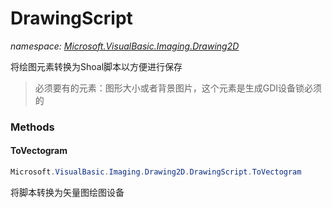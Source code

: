 ﻿# DrawingScript
_namespace: [Microsoft.VisualBasic.Imaging.Drawing2D](./index.md)_

将绘图元素转换为Shoal脚本以方便进行保存

> 
>  必须要有的元素：图形大小或者背景图片，这个元素是生成GDI设备锁必须的
>  


### Methods

#### ToVectogram
```csharp
Microsoft.VisualBasic.Imaging.Drawing2D.DrawingScript.ToVectogram
```
将脚本转换为矢量图绘图设备


